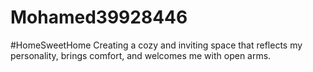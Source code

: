 # Mohamed39928446
#HomeSweetHome Creating a cozy and inviting space that reflects my personality, brings comfort, and welcomes me with open arms.
